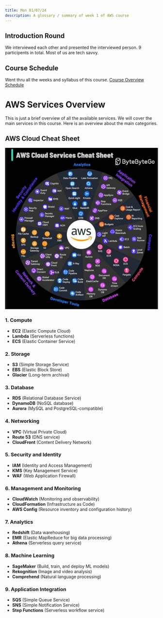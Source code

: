 ```yaml
---
title: Mon 01/07/24
description: A glossary / summary of week 1 of AWS course
---
```


## Introduction Round

We interviewed each other and presented the interviewed person. 9 participents in total. Most of us are tech savvy. 

## Course Schedule 

Went thru all the weeks and syllabus of this course. [Course Overview Schedule](https://awsrestart.instructure.com/courses/3103/modules/items/2048062)

# AWS Services Overview

This is just a brief overview of all the available services. We will cover the main services in this course. Here is an overview about the main categories.

## AWS Cloud Cheat Sheet
![AWS Cheat Sheet](../../../assets/aws_cheat_cheet.jpg)

### 1. Compute
- **EC2** (Elastic Compute Cloud)
- **Lambda** (Serverless functions)
- **ECS** (Elastic Container Service)

### 2. Storage
- **S3** (Simple Storage Service)
- **EBS** (Elastic Block Store)
- **Glacier** (Long-term archival)

### 3. Database
- **RDS** (Relational Database Service)
- **DynamoDB** (NoSQL database)
- **Aurora** (MySQL and PostgreSQL-compatible)

### 4. Networking
- **VPC** (Virtual Private Cloud)
- **Route 53** (DNS service)
- **CloudFront** (Content Delivery Network)

### 5. Security and Identity
- **IAM** (Identity and Access Management)
- **KMS** (Key Management Service)
- **WAF** (Web Application Firewall)

### 6. Management and Monitoring
- **CloudWatch** (Monitoring and observability)
- **CloudFormation** (Infrastructure as Code)
- **AWS Config** (Resource inventory and configuration history)

### 7. Analytics
- **Redshift** (Data warehousing)
- **EMR** (Elastic MapReduce for big data processing)
- **Athena** (Serverless query service)

### 8. Machine Learning
- **SageMaker** (Build, train, and deploy ML models)
- **Rekognition** (Image and video analysis)
- **Comprehend** (Natural language processing)

### 9. Application Integration
- **SQS** (Simple Queue Service)
- **SNS** (Simple Notification Service)
- **Step Functions** (Serverless workflow service)
